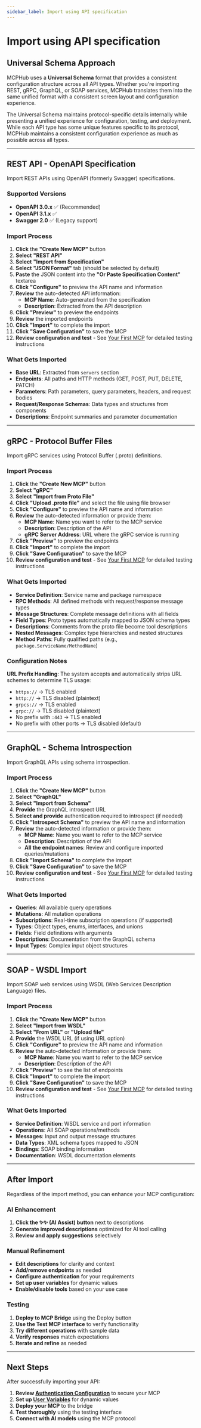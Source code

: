 ```yaml
---
sidebar_label: Import using API specification
---
```


# Import using API specification

## Universal Schema Approach

MCPHub uses a **Universal Schema** format that provides a consistent configuration structure across all API types. Whether you're importing REST, gRPC, GraphQL, or SOAP services, MCPHub translates them into the same unified format with a consistent screen layout and configuration experience.

The Universal Schema maintains protocol-specific details internally while presenting a unified experience for configuration, testing, and deployment. While each API type has some unique features specific to its protocol, MCPHub maintains a consistent configuration experience as much as possible across all types.

---

## REST API - OpenAPI Specification

Import REST APIs using OpenAPI (formerly Swagger) specifications.

### Supported Versions

- **OpenAPI 3.0.x** ✅ (Recommended)
- **OpenAPI 3.1.x** ✅
- **Swagger 2.0** ✅ (Legacy support)

### Import Process

1. **Click** the **"Create New MCP"** button
2. **Select** **"REST API"**
3. **Select** **"Import from Specification"**
4. **Select** **"JSON Format"** tab (should be selected by default)
5. **Paste** the JSON content into the **"Or Paste Specification Content"** textarea
6. **Click** **"Configure"** to preview the API name and information
7. **Review** the auto-detected API information:
   - **MCP Name**: Auto-generated from the specification
   - **Description**: Extracted from the API description
8. **Click** **"Preview"** to preview the endpoints
9. **Review** the imported endpoints
10. **Click** **"Import"** to complete the import
11. **Click** **"Save Configuration"** to save the MCP
12. **Review configuration and test** - See [Your First MCP](../getting-started/first-mcp.md) for detailed testing instructions

### What Gets Imported

- **Base URL**: Extracted from `servers` section
- **Endpoints**: All paths and HTTP methods (GET, POST, PUT, DELETE, PATCH)
- **Parameters**: Path parameters, query parameters, headers, and request bodies
- **Request/Response Schemas**: Data types and structures from components
- **Descriptions**: Endpoint summaries and parameter documentation

---

## gRPC - Protocol Buffer Files

Import gRPC services using Protocol Buffer (.proto) definitions.

### Import Process

1. **Click** the **"Create New MCP"** button
2. **Select** **"gRPC"**
3. **Select** **"Import from Proto File"**
4. **Click** **"Upload .proto file"** and select the file using file browser
5. **Click** **"Configure"** to preview the API name and information
6. **Review** the auto-detected information or provide them:
   - **MCP Name**: Name you want to refer to the MCP service
   - **Description**: Description of the API
   - **gRPC Server Address**: URL where the gRPC service is running
7. **Click** **"Preview"** to preview the endpoints
8. **Click** **"Import"** to complete the import
9. **Click** **"Save Configuration"** to save the MCP
10. **Review configuration and test** - See [Your First MCP](../getting-started/first-mcp.md) for detailed testing instructions

### What Gets Imported

- **Service Definition**: Service name and package namespace
- **RPC Methods**: All defined methods with request/response message types
- **Message Structures**: Complete message definitions with all fields
- **Field Types**: Proto types automatically mapped to JSON schema types
- **Descriptions**: Comments from the proto file become tool descriptions
- **Nested Messages**: Complex type hierarchies and nested structures
- **Method Paths**: Fully qualified paths (e.g., `package.ServiceName/MethodName`)

### Configuration Notes

**URL Prefix Handling**: The system accepts and automatically strips URL schemes to determine TLS usage:
- `https://` → TLS enabled
- `http://` → TLS disabled (plaintext)
- `grpcs://` → TLS enabled
- `grpc://` → TLS disabled (plaintext)
- No prefix with `:443` → TLS enabled
- No prefix with other ports → TLS disabled (default)

---

## GraphQL - Schema Introspection

Import GraphQL APIs using schema introspection.

### Import Process

1. **Click** the **"Create New MCP"** button
2. **Select** **"GraphQL"**
3. **Select** **"Import from Schema"**
4. **Provide** the GraphQL introspect URL
5. **Select and provide** authentication required to introspect (if needed)
6. **Click** **"Introspect Schema"** to preview the API name and information
7. **Review** the auto-detected information or provide them:
   - **MCP Name**: Name you want to refer to the MCP service
   - **Description**: Description of the API
   - **All the endpoint names**: Review and configure imported queries/mutations
8. **Click** **"Import Schema"** to complete the import
9. **Click** **"Save Configuration"** to save the MCP
10. **Review configuration and test** - See [Your First MCP](../getting-started/first-mcp.md) for detailed testing instructions

### What Gets Imported

- **Queries**: All available query operations
- **Mutations**: All mutation operations
- **Subscriptions**: Real-time subscription operations (if supported)
- **Types**: Object types, enums, interfaces, and unions
- **Fields**: Field definitions with arguments
- **Descriptions**: Documentation from the GraphQL schema
- **Input Types**: Complex input object structures

---

## SOAP - WSDL Import

Import SOAP web services using WSDL (Web Services Description Language) files.

### Import Process

1. **Click** the **"Create New MCP"** button
2. **Select** **"Import from WSDL"**
3. **Select** **"From URL"** or **"Upload file"**
4. **Provide** the WSDL URL (if using URL option)
5. **Click** **"Configure"** to preview the API name and information
6. **Review** the auto-detected information or provide them:
   - **MCP Name**: Name you want to refer to the MCP service
   - **Description**: Description of the API
7. **Click** **"Preview"** to see the list of endpoints
8. **Click** **"Import"** to complete the import
9. **Click** **"Save Configuration"** to save the MCP
10. **Review configuration and test** - See [Your First MCP](../getting-started/first-mcp.md) for detailed testing instructions

### What Gets Imported

- **Service Definition**: WSDL service and port information
- **Operations**: All SOAP operations/methods
- **Messages**: Input and output message structures
- **Data Types**: XML schema types mapped to JSON
- **Bindings**: SOAP binding information
- **Documentation**: WSDL documentation elements

---

## After Import

Regardless of the import method, you can enhance your MCP configuration:

### AI Enhancement

1. **Click the ✨✨ (AI Assist) button** next to descriptions
2. **Generate improved descriptions** optimized for AI tool calling
3. **Review and apply suggestions** selectively

### Manual Refinement

- **Edit descriptions** for clarity and context
- **Add/remove endpoints** as needed
- **Configure authentication** for your requirements
- **Set up user variables** for dynamic values
- **Enable/disable tools** based on your use case

### Testing

1. **Deploy to MCP Bridge** using the Deploy button
2. **Use the Test MCP interface** to verify functionality
3. **Try different operations** with sample data
4. **Verify responses** match expectations
5. **Iterate and refine** as needed

---

## Next Steps

After successfully importing your API:

1. **Review [Authentication Configuration](./authentication.md)** to secure your MCP
2. **Set up [User Variables](./variables/overview.md)** for dynamic values
3. **Deploy your MCP** to the bridge
4. **Test thoroughly** using the testing interface
5. **Connect with AI models** using the MCP protocol
